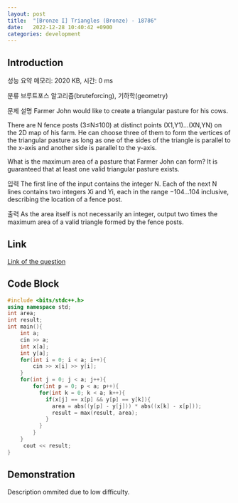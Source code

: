 ```yaml
---
layout: post
title:  "[Bronze I] Triangles (Bronze) - 18786"
date:   2022-12-28 10:40:42 +0900
categories: development
---
```


## Introduction

성능 요약
메모리: 2020 KB, 시간: 0 ms

분류
브루트포스 알고리즘(bruteforcing), 기하학(geometry)

문제 설명
Farmer John would like to create a triangular pasture for his cows.

There are N fence posts (3≤N≤100) at distinct points (X1,Y1)…(XN,YN) on the 2D map of his farm. He can choose three of them to form the vertices of the triangular pasture as long as one of the sides of the triangle is parallel to the x-axis and another side is parallel to the y-axis.

What is the maximum area of a pasture that Farmer John can form? It is guaranteed that at least one valid triangular pasture exists.

입력
The first line of the input contains the integer N. Each of the next N lines contains two integers Xi and Yi, each in the range −104…104 inclusive, describing the location of a fence post.

출력
As the area itself is not necessarily an integer, output two times the maximum area of a valid triangle formed by the fence posts.

## Link

[Link of the question](https://www.acmicpc.net/problem/18768)

## Code Block

```c++
#include <bits/stdc++.h>
using namespace std;
int area;
int result;
int main(){
    int a;
    cin >> a;
    int x[a];
    int y[a];
    for(int i = 0; i < a; i++){
        cin >> x[i] >> y[i];
    }
    for(int j = 0; j < a; j++){
        for(int p = 0; p < a; p++){
          for(int k = 0; k < a; k++){
            if(x[j] == x[p] && y[p] == y[k]){
              area = abs((y[p] - y[j])) * abs((x[k] - x[p]));
              result = max(result, area);
            }
          }
        }
    }
     cout << result;
}
```

## Demonstration

Description ommited due to low difficulty.
